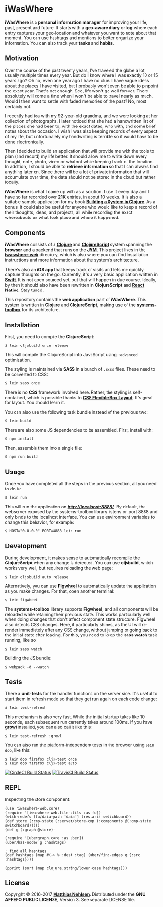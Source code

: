 # iWasWhere

**iWasWhere** is a **personal information manager** for improving your life, past, present and future. It starts with a **geo-aware diary** or **log** where each entry captures your geo-location and whatever you want to note about that moment. You can use hashtags and mentions to better organize your information. You can also track your **tasks** and **habits**.


## Motivation

Over the course of the past twenty years, I've traveled the globe a lot, usually multiple times every year. But do I know where I was exactly 10 or 15 years ago? Oh no, even one year ago I have no clue. I have vague ideas about the places I have visited, but I probably won't even be able to pinpoint the exact year. That's not enough. See, life won't go well forever. There absolutely will come a time when I won't be able to travel nearly as much. Would I then want to settle with faded memories of the past? No, most certainly not.

I recently had tea with my 92-year-old grandma, and we were looking at her collection of photographs. I later noticed that she had a handwritten list of the places she had been to, with the exact dates, who with, and some brief notes about the occasion. I wish I was also keeping records of every aspect of my life, but unfortunately my handwriting is terrible so it would have to be done electronically. 

Then I decided to build an application that will provide me with the tools to plan (and record) my life better. It should allow me to write down every thought, note, photo, video or whatnot while keeping track of the location. In addition, I should be able to **retrieve information** so that I can always find anything later on. Since there will be a lot of private information that will accumulate over time, the data should not be stored in the cloud but rather locally.

**iWasWhere** is what I came up with as a solution. I use it every day and I have so far recorded over **21K** entries, in about 10 weeks. It is also a suitable sample application for my book **[Building a System in Clojure](https://leanpub.com/building-a-system-in-clojure)**. As a bonus, it could also be useful for anyone who would like to keep a record of their thoughts, ideas, and projects, all while recording the exact whereabouts on what took place and where it happened.


## Components

**iWasWhere** consists of a **[Clojure](https://clojure.org/)** and **[ClojureScript](https://github.com/clojure/clojurescript)** system spanning the **browser** and a backend that runs on the **[JVM](https://en.wikipedia.org/wiki/Java_virtual_machine)**. This project lives in the **[iwaswhere-web](https://github.com/matthiasn/iWasWhere/tree/master/iwaswhere-web)** directory, which is also where you can find installation instructions and more information about the system's architecture.

There's also an **iOS app** that keeps track of visits and lets me quickly capture thoughts on the go. Currently, it's a very basic application written in **[Swift](https://swift.org/)**. It is not open sourced yet, but that will happen in due course. Ideally, by then it should also have been rewritten in **ClojureScript** and **[React Native](https://facebook.github.io/react-native/)**. Stay tuned.

This repository contains the **web application** part of **iWasWhere**. This system is written in **Clojure** and **ClojureScript**, making use of the **[systems-toolbox](https://github.com/matthiasn/systems-toolbox)** for its architecture.


## Installation

First, you need to compile the **ClojureScript**:

    $ lein cljsbuild once release

This will compile the ClojureScript into JavaScript using `:advanced` optimization.

The styling is maintained via **SASS** in a bunch of `.scss` files. These need to be converted to CSS:

    $ lein sass once

There is no **CSS** framework involved here. Rather, the styling is self-contained, which is possible thanks to **[CSS Flexible Box Layout](https://www.w3.org/TR/css-flexbox-1/)**. It's great for layout. You should learn it.

You can also use the following task bundle instead of the previous two:

    $ lein build

There are also some JS dependencies to be assembled. First, install with:

    $ npm install

Then, assemble them into a single file:

    $ npm run build


## Usage

Once you have completed all the steps in the previous section, all you need to do is:

    $ lein run

This will run the application on **[http://localhost:8888/](http://localhost:8888/)**. By default, the webserver exposed by the systems-toolbox library listens on port 8888 and only binds to the localhost interface. You can use environment variables to change this behavior, for example:

    $ HOST="0.0.0.0" PORT=8888 lein run


## Development

During development, it makes sense to automatically recompile the **ClojureScript** when any change is detected. You can use **cljsbuild**, which works very well, but requires reloading the web page:

    $ lein cljsbuild auto release

Alternatively, you can use **[Figwheel](https://github.com/bhauman/lein-figwheel)** to automatically update the application as you make changes. For that, open another terminal:

    $ lein figwheel

The **systems-toolbox** library supports **Figwheel**, and all components will be reloaded while retaining their previous state. This works particularly well when doing changes that don't affect component state structure. Figwheel also detects CSS changes. Here, it particularly shines, as the UI will re-render immediately after any CSS change, without jumping or going back to the initial state after loading. For this, you need to keep the **sass watch** task running, like so:

    $ lein sass watch

Building the JS bundle:
    
    $ webpack -d --watch

## Tests

There a **unit-tests** for the handler functions on the server side. It's useful to start them in refresh mode so that they get run again on each code change:

    $ lein test-refresh

This mechanism is also very fast. While the initial startup takes like 10 seconds, each subsequent run currently takes around 100ms. If you have **[growl](http://growl.info/)** installed, you can also call it like this:

    $ lein test-refresh :growl

You can also run the platform-independent tests in the browser using `lein doo`, like this:

    $ lein doo firefox cljs-test once
    $ lein doo firefox cljs-test auto


[![CircleCI Build Status](https://circleci.com/gh/matthiasn/iWasWhere.svg?&style=shield)](https://circleci.com/gh/matthiasn/iWasWhere)
[![TravisCI Build Status](https://travis-ci.org/matthiasn/iWasWhere.svg?branch=master)](https://travis-ci.org/matthiasn/iWasWhere)


## REPL

Inspecting the store component:

````
(use 'iwaswhere-web.core)
(require '[iwaswhere-web.file-utils :as fu])
(with-redefs [fu/data-path "data"] (restart! switchboard))
(def store (:cmp-state (:server/store-cmp (:components @(:cmp-state switchboard)))))
(def g (:graph @store))

(require '[ubergraph.core :as uber])
(uber/has-node? g :hashtags)

; find all hashtags
(def hashtags (map #(-> % :dest :tag) (uber/find-edges g {:src :hashtags})))

(pprint (sort (map clojure.string/lower-case hashtags)))
````

## License

Copyright © 2016-2017 **[Matthias Nehlsen](http://www.matthiasnehlsen.com)**. Distributed under the **GNU AFFERO PUBLIC LICENSE**, Version 3. See separate LICENSE file.
